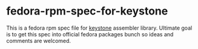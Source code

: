# fedora-rpm-spec-for-keystone
This is a fedora rpm spec file for [keystone](https://github.com/keystone-engine/keystone) assembler library. Ultimate goal is to get this spec into official fedora packages bunch so ideas and comments are welcomed.

